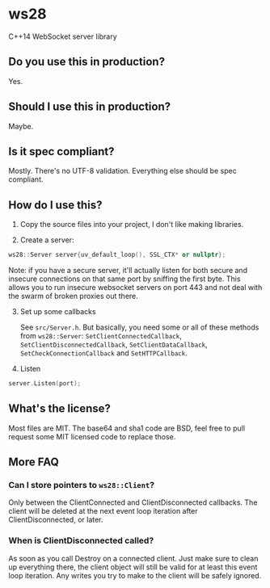# ws28
C++14 WebSocket server library

## Do you use this in production?

Yes.

## Should I use this in production?

Maybe.

## Is it spec compliant?

Mostly. There's no UTF-8 validation. Everything else should be spec compliant.

## How do I use this?

1. Copy the source files into your project, I don't like making libraries.

2. Create a server:

```c++
ws28::Server server{uv_default_loop(), SSL_CTX* or nullptr};
```

Note: if you have a secure server, it'll actually listen for both secure and insecure connections on that same port
by sniffing the first byte. This allows you to run insecure websocket servers on port 443 and not deal with the swarm
of broken proxies out there.

3. Set up some callbacks

    See `src/Server.h`. But basically, you need some or all of these methods from `ws28::Server`: `SetClientConnectedCallback`, `SetClientDisconnectedCallback`, `SetClientDataCallback`, `SetCheckConnectionCallback` and `SetHTTPCallback`.

4. Listen

```c++
server.Listen(port);
```

## What's the license?

Most files are MIT. The base64 and sha1 code are BSD, feel free to pull request some MIT licensed code to replace those.


## More FAQ

### Can I store pointers to `ws28::Client`?

Only between the ClientConnected and ClientDisconnected callbacks. The client will be deleted at the next event loop iteration after ClientDisconnected, or later.

### When is ClientDisconnected called?

As soon as you call Destroy on a connected client. Just make sure to clean up everything there, the client object will still be valid for at least this event loop iteration. Any writes you try to make to the client will be safely ignored.
